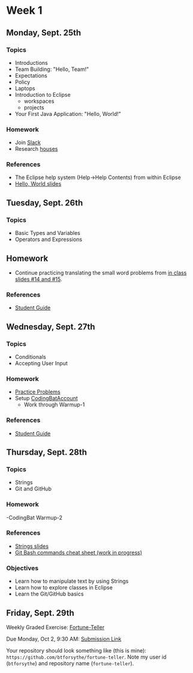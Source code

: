 # Week 1

## Monday, Sept. 25th

### Topics

- Introductions
- Team Building: "Hello, Team!"
- Expectations
- Policy
- Laptops
- Introduction to Eclipse
  - workspaces
  - projects
- Your First Java Application: "Hello, World!"

### Homework

- Join [Slack](https://www.youtube.com/watch?v=9RJZMSsH7-g)
- Research [houses](./houses.md)

### References

- The Eclipse help system (Help->Help Contents) from within Eclipse
- [Hello, World slides](https://wecancodeit.github.io/java-slides/fundamentals/hello-world/)

## Tuesday, Sept. 26th

### Topics

- Basic Types and Variables
- Operators and Expressions

## Homework

- Continue practicing translating the small word problems from [in class slides #14 and #15](https://wecancodeit.github.io/java-slides/fundamentals/operators-and-expressions/).


### References

- [Student Guide](./types-and-expressions.md)


## Wednesday, Sept. 27th

### Topics

- Conditionals
- Accepting User Input

### Homework

- [Practice Problems](./practice-problems.md)
- Setup [CodingBatAccount](http://codingbat.com/java)
  - Work through Warmup-1

### References

- [Student Guide](./conditionals-and-user-input.md)

## Thursday, Sept. 28th

### Topics

- Strings
- Git and GitHub

### Homework

-CodingBat Warmup-2

### References

- [Strings slides](https://wecancodeit.github.io/java-slides/fundamentals/strings/)
- [Git Bash commands cheat sheet (work in progress)](https://github.com/WeCanCodeIT/java-resources/tree/master/bash)

### Objectives

- Learn how to manipulate text by using Strings
- Learn how to explore classes in Eclipse
- Learn the Git/GitHub basics



## Friday, Sept. 29th

Weekly Graded Exercise: [Fortune-Teller](../exercises/fortune-teller/)

Due Monday, Oct 2, 9:30 AM: [Submission Link](https://goo.gl/forms/RaUf4mnPEUoi6kp23)

Your repository should look something like (this is mine): `https://github.com/btforsythe/fortune-teller`. Note my user id (`btforsythe`) and repository name (`fortune-teller`).
